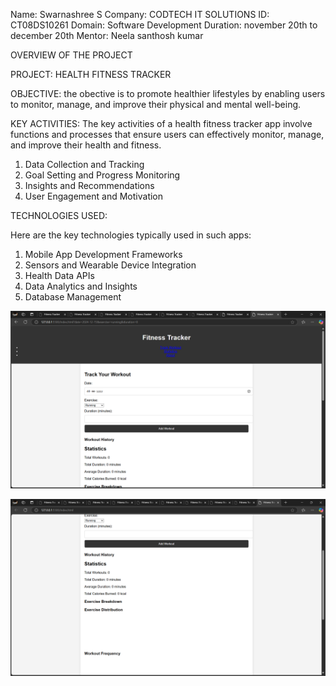 Name: Swarnashree S
Company: CODTECH IT SOLUTIONS
ID: CT08DS10261
Domain: Software Development
Duration: november 20th to december 20th
Mentor: Neela santhosh kumar
 

OVERVIEW OF THE PROJECT 

PROJECT: HEALTH FITNESS TRACKER

OBJECTIVE:
the obective  is to promote healthier lifestyles by enabling users to monitor, manage, and improve their physical and mental well-being.

KEY ACTIVITIES:
The key activities of a health fitness tracker app involve functions and processes that ensure users can effectively monitor, manage, and improve their health and fitness. 
1. Data Collection and Tracking
2. Goal Setting and Progress Monitoring
3. Insights and Recommendations
4. User Engagement and Motivation

TECHNOLOGIES USED:

Here are the key technologies typically used in such apps:

1. Mobile App Development Frameworks
2. Sensors and Wearable Device Integration
3. Health Data APIs
4. Data Analytics and Insights
5. Database Management


![screenshot](https://github.com/Swarnashree401/CODTECH-Task2/blob/main/Screenshot%20(7).png?raw=true)

![screenshot](https://github.com/Swarnashree401/CODTECH-Task2/blob/main/Screenshot%20(8).png?raw=true)

